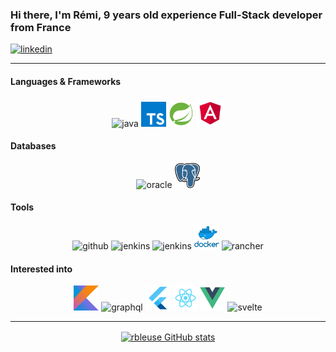 ### Hi there, I'm Rémi, 9 years old experience Full-Stack developer from France

<p>
  <a href="https://www.linkedin.com/in/r%C3%A9mi-bleuse-676a68b7/" target="_blank">
    <img src="https://raw.githubusercontent.com/MikeCodesDotNET/MikeCodesDotNET/a8abbf37441f3253f74ea255a47f289208d7568c/Resources/linkedIn.svg" alt="linkedin">
  </a>
</p>

*************

#### Languages & Frameworks

<p align="center">
  <img height="40" src="https://www.eazycollect.co.uk/images/java-logo400.png" alt="java" />
  <img height="40" src="https://raw.githubusercontent.com/github/explore/80688e429a7d4ef2fca1e82350fe8e3517d3494d/topics/typescript/typescript.png" alt="typescript" />
  <img height="40" src="https://raw.githubusercontent.com/github/explore/80688e429a7d4ef2fca1e82350fe8e3517d3494d/topics/spring-boot/spring-boot.png" alt="spring-boot" />
  <img height="45" src="https://raw.githubusercontent.com/github/explore/80688e429a7d4ef2fca1e82350fe8e3517d3494d/topics/angular/angular.png" alt="angular" />
</p>

#### Databases

<p align="center">
  <img width="50" src="https://devicons.github.io/devicon/devicon.git/icons/oracle/oracle-original.svg" alt="oracle" />
  <img height="40" src="https://raw.githubusercontent.com/github/explore/80688e429a7d4ef2fca1e82350fe8e3517d3494d/topics/postgresql/postgresql.png" alt="postgresql" />
</p>

#### Tools

<p align="center">
  <img height="40" src="https://upload.wikimedia.org/wikipedia/commons/thumb/d/d7/GitHub_font_awesome.svg/1024px-GitHub_font_awesome.svg.png" alt="github" />
  <img height="40" src="https://www.vectorlogo.zone/logos/jenkins/jenkins-icon.svg" alt="jenkins" />
  <img height="35" src="https://cdn.worldvectorlogo.com/logos/sonarqube.svg" alt="jenkins" />
  <img height="40" src="https://raw.githubusercontent.com/github/explore/80688e429a7d4ef2fca1e82350fe8e3517d3494d/topics/docker/docker.png" alt="docker" />
  <img height="40" src="https://rancher.com/img/logo-square.png" alt="rancher" />
</p>

#### Interested into

<p align="center">
  <img height="40" src="https://raw.githubusercontent.com/github/explore/80688e429a7d4ef2fca1e82350fe8e3517d3494d/topics/kotlin/kotlin.png" alt="kotlin" />
  <img height="40" src="https://upload.wikimedia.org/wikipedia/commons/thumb/1/17/GraphQL_Logo.svg/1024px-GraphQL_Logo.svg.png" alt="graphql" />
  <img height="40" src="https://raw.githubusercontent.com/github/explore/80688e429a7d4ef2fca1e82350fe8e3517d3494d/topics/flutter/flutter.png" alt="flutter" />
  <img height="40" src="https://raw.githubusercontent.com/github/explore/80688e429a7d4ef2fca1e82350fe8e3517d3494d/topics/react/react.png" alt="react" />
  <img height="40" src="https://raw.githubusercontent.com/github/explore/80688e429a7d4ef2fca1e82350fe8e3517d3494d/topics/vue/vue.png" alt="vuejs" />
  <img height="40" src="https://upload.wikimedia.org/wikipedia/commons/thumb/1/1b/Svelte_Logo.svg/1200px-Svelte_Logo.svg.png" alt="svelte" />
</p>

*************
<p align="center">
  <a href="https://github.com/anuraghazra/github-readme-stats">
    <img align="center" src="https://github-readme-stats.anuraghazra1.vercel.app/api?username=rbleuse&show_icons=true&theme=default" alt="rbleuse GitHub stats" />
  </a>
</p>
